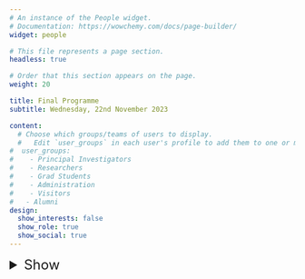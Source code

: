 ```yaml
---
# An instance of the People widget.
# Documentation: https://wowchemy.com/docs/page-builder/
widget: people

# This file represents a page section.
headless: true

# Order that this section appears on the page.
weight: 20

title: Final Programme
subtitle: Wednesday, 22nd November 2023

content:
  # Choose which groups/teams of users to display.
  #   Edit `user_groups` in each user's profile to add them to one or more of these groups.
#  user_groups:
#    - Principal Investigators
#    - Researchers
#    - Grad Students
#    - Administration
#    - Visitors
#   - Alumni
design:
  show_interests: false
  show_role: true
  show_social: true
---
```


<details>
<summary style="font-size: 24px; border: none;">Show</summary>
<center>

| Time          | &nbsp;&nbsp;&nbsp;&nbsp;Activity                                | &nbsp;&nbsp;&nbsp;&nbsp;Room               |     
|---------------|--------------------------------------------------------------|------------------------------------------------|
| 10:00 - 10:15 | &nbsp;&nbsp;&nbsp;&nbsp;Welcome & Introduction - Haiping Lu & Xianyuan Liu            | &nbsp;&nbsp;&nbsp;&nbsp;Enigma                |
| 10:15 - 11:30 | &nbsp;&nbsp;&nbsp;&nbsp;Pitch session                        | &nbsp;&nbsp;&nbsp;&nbsp;Enigma           |
| 11:30 - 11:45 | &nbsp;&nbsp;&nbsp;&nbsp;Coffee break                        | &nbsp;&nbsp;&nbsp;&nbsp;Enigma                 |
| 11:45 - 12:15 | &nbsp;&nbsp;&nbsp;&nbsp;Breakout session 1                          |                                                |
|               |&nbsp;&nbsp;&nbsp;&nbsp;Healthcare and medicine| &nbsp;&nbsp;&nbsp;&nbsp;Enigma               |
|               |&nbsp;&nbsp;&nbsp;&nbsp;Engineering| &nbsp;&nbsp;&nbsp;&nbsp;David Blackwell  |
|               |&nbsp;&nbsp;&nbsp;&nbsp;Social science and humanities| &nbsp;&nbsp;&nbsp;&nbsp;Mae Jemison    |
|               |&nbsp;&nbsp;&nbsp;&nbsp;Science| &nbsp;&nbsp;&nbsp;&nbsp;Jack Good         |
|               |&nbsp;&nbsp;&nbsp;&nbsp;Finance and economics| &nbsp;&nbsp;&nbsp;&nbsp;Cipher        |
|               |&nbsp;&nbsp;&nbsp;&nbsp;Environment and sustainability| &nbsp;&nbsp;&nbsp;&nbsp;Florence Nightingale            |
| 12:15 - 12:45 | &nbsp;&nbsp;&nbsp;&nbsp;Breakout reflection and consolidation                 | &nbsp;&nbsp;&nbsp;&nbsp;Enigma               |
| 12:45 - 13:30 | &nbsp;&nbsp;&nbsp;&nbsp;Lunch (provided) | &nbsp;&nbsp;&nbsp;&nbsp;Enigma               |
| 13:30 - 15:30 | &nbsp;&nbsp;&nbsp;&nbsp;Breakout session 2                     |                                                |
|               |&nbsp;&nbsp;&nbsp;&nbsp;Healthcare and medicine| &nbsp;&nbsp;&nbsp;&nbsp;Enigma                |
|               |&nbsp;&nbsp;&nbsp;&nbsp;Engineering| &nbsp;&nbsp;&nbsp;&nbsp;David Blackwell |
|               |&nbsp;&nbsp;&nbsp;&nbsp;Social science and humanities| &nbsp;&nbsp;&nbsp;&nbsp;Margaret Hamilton    |
|               |&nbsp;&nbsp;&nbsp;&nbsp;Science| &nbsp;&nbsp;&nbsp;&nbsp;Jack Good         |
|               |&nbsp;&nbsp;&nbsp;&nbsp;Finance and economics| &nbsp;&nbsp;&nbsp;&nbsp;Enigma                |
|               |&nbsp;&nbsp;&nbsp;&nbsp;Environment and sustainability| &nbsp;&nbsp;&nbsp;&nbsp;Enigma                 |
| 15:30 - 16:00 | &nbsp;&nbsp;&nbsp;&nbsp;Consolidation and Next Steps         | &nbsp;&nbsp;&nbsp;&nbsp;Enigma                |
</center>

<center>

<p style="font-size: 24px; font-weight: bold;">Pitches</p>

| Name               | &nbsp;&nbsp;&nbsp;&nbsp;Title                                                                                   |
|--------------------|-----------------------------------------------------------------------------------------|
| Peter Charlton    | &nbsp;&nbsp;&nbsp;&nbsp;Using multimodal AI to diagnose atrial fibrillation from smart wearables                |
| Yuhan Wang        | &nbsp;&nbsp;&nbsp;&nbsp;Explainable Alzheimer Disease Early Detection Framework Based on Multi-Modal Clinical Data |
| Mohammod Suvon    | &nbsp;&nbsp;&nbsp;&nbsp;Multimodal Cardiothoracic Disease Prediction                                             |
| Chris Tomlinson   | &nbsp;&nbsp;&nbsp;&nbsp;graphICM: graph and semantic representation learning for critical illness aetiology     |
| Avish Vijayaraghavan | &nbsp;&nbsp;&nbsp;&nbsp;Interpretable Multi-Modal Learning for Clinical Multi-Omics                             |
| Luigi Moretti     | &nbsp;&nbsp;&nbsp;&nbsp;Can MultimodalAI be effectively implemented to help treat Anxiety Disorders?            |
| Lucas Farndale    | &nbsp;&nbsp;&nbsp;&nbsp;Super Vision Without Supervision: Self-Supervised Multimodal Privileged Information Integration for Enhanced Biomedical Imaging |
| Jinge Wu          | &nbsp;&nbsp;&nbsp;&nbsp;Facilitating factual checking on radiology reports using multimodal benchmark datasets  |
| Greg Slabaugh     | &nbsp;&nbsp;&nbsp;&nbsp;Multimodal AI for Multi'omics Data Integration in Healthcare                            |
| Chen Chen         | &nbsp;&nbsp;&nbsp;&nbsp;Towards Responsible AI in Healthcare: Enhancing Generalizability, Robustness, Explainability, and Fairness with Multi-modality Data |
| Marta Varela      | &nbsp;&nbsp;&nbsp;&nbsp;Physics-Informed Neural Networks                                                        |
| Oya Celiktutan    | &nbsp;&nbsp;&nbsp;&nbsp;Multimodal Behavioural AI for Human-Robot Interaction                                   |
| Nitisha Jain      | &nbsp;&nbsp;&nbsp;&nbsp;Semantic Interpretations of Multimodal Embeddings towards Explainable AI                |
| Roger Moore       | &nbsp;&nbsp;&nbsp;&nbsp;Vocal interactivity in a multimodal context: pragmatic, synchronic and energetic constraints |
| Ruizhe Li         | &nbsp;&nbsp;&nbsp;&nbsp;Hearing Lips in Noise: Fusing Acoustic and Visual Data for Noise-Robust Speech Recognition |
| Cyndie Demeocq    | &nbsp;&nbsp;&nbsp;&nbsp;Data annotation and curation for multimodal methods in online crime detection systems   |
| Valentin Danchev  | &nbsp;&nbsp;&nbsp;&nbsp;Data Governance and Responsible Sharing of Multimodal Data for AI Research              |
| Lucia Cipolina-Kun | &nbsp;&nbsp;&nbsp;&nbsp;Diffusion models for the restoration of cultural heritage                               |
| Pin Ni            | &nbsp;&nbsp;&nbsp;&nbsp;Financial multi-modal fusion and learning                                               |
| Arunav Das        | &nbsp;&nbsp;&nbsp;&nbsp;Multimodal Knowledge Graph based Question Answering system                              |
| Thijs van der Plas | &nbsp;&nbsp;&nbsp;&nbsp;Biodiversity monitoring                                                                 |
| Alejandro Coca-Castro | &nbsp;&nbsp;&nbsp;&nbsp;Environmental Data Modalities: Challenges and Opportunities                             |

</center>
</details>
